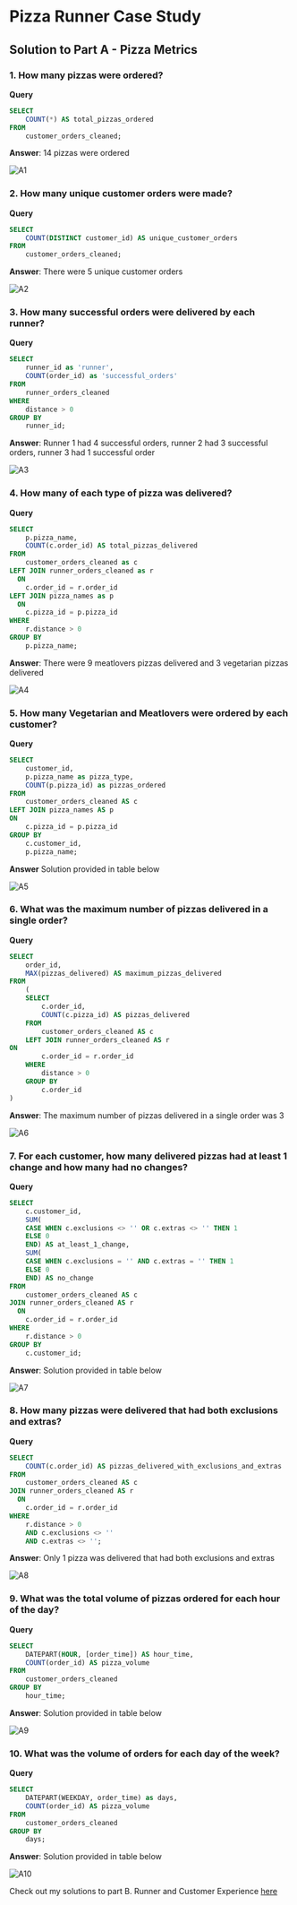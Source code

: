 # Pizza Runner Case Study

## Solution to Part A - Pizza Metrics

### 1. How many pizzas were ordered?
**Query**
````sql
SELECT
	COUNT(*) AS total_pizzas_ordered
FROM
	customer_orders_cleaned;
````
**Answer**: 14 pizzas were ordered

![A1](https://github.com/NihalSidhu/Data-with-Danny-SQL-Challenge/assets/111151666/492f9ff5-26e2-4ca5-bc18-f2be9e67ae36)

### 2. How many unique customer orders were made?
**Query**
````sql
SELECT
	COUNT(DISTINCT customer_id) AS unique_customer_orders
FROM
	customer_orders_cleaned;
````
**Answer**: There were 5 unique customer orders

![A2](https://github.com/NihalSidhu/Data-with-Danny-SQL-Challenge/assets/111151666/b5b0d76e-e925-498a-92ca-b42135e51930)

### 3. How many successful orders were delivered by each runner?
**Query**
````sql
SELECT
	runner_id as 'runner',
	COUNT(order_id) as 'successful_orders'
FROM
	runner_orders_cleaned
WHERE
	distance > 0
GROUP BY
	runner_id;
````
**Answer**: Runner 1 had 4 successful orders, runner 2 had 3 successful orders, runner 3 had 1 successful order

![A3](https://github.com/NihalSidhu/Data-with-Danny-SQL-Challenge/assets/111151666/2e9cbadc-43ca-44ba-ab18-0ddc1512d3a9)

### 4. How many of each type of pizza was delivered?
**Query**
````sql
SELECT
	p.pizza_name,
	COUNT(c.order_id) AS total_pizzas_delivered
FROM
	customer_orders_cleaned as c
LEFT JOIN runner_orders_cleaned as r
  ON
	c.order_id = r.order_id
LEFT JOIN pizza_names as p
  ON
	c.pizza_id = p.pizza_id
WHERE
	r.distance > 0
GROUP BY
	p.pizza_name;
````
**Answer**: There were 9 meatlovers pizzas delivered and 3 vegetarian pizzas delivered

![A4](https://github.com/NihalSidhu/Data-with-Danny-SQL-Challenge/assets/111151666/9542952f-ea50-4b66-8a79-373c51e69ff4)

### 5. How many Vegetarian and Meatlovers were ordered by each customer?
**Query**
````sql
SELECT
	customer_id,
	p.pizza_name as pizza_type,
	COUNT(p.pizza_id) as pizzas_ordered
FROM
	customer_orders_cleaned AS c
LEFT JOIN pizza_names AS p
ON
	c.pizza_id = p.pizza_id
GROUP BY
	c.customer_id,
	p.pizza_name;
````
**Answer** Solution provided in table below

![A5](https://github.com/NihalSidhu/Data-with-Danny-SQL-Challenge/assets/111151666/df7060d1-c720-4c6a-b8c6-e63bd00943f8)

### 6. What was the maximum number of pizzas delivered in a single order?
**Query**
````sql
SELECT
	order_id,
	MAX(pizzas_delivered) AS maximum_pizzas_delivered
FROM
	(
	SELECT
		c.order_id,
		COUNT(c.pizza_id) AS pizzas_delivered
	FROM
		customer_orders_cleaned AS c
	LEFT JOIN runner_orders_cleaned AS r
ON
		c.order_id = r.order_id
	WHERE
		distance > 0
	GROUP BY
		c.order_id
)
````
**Answer**: The maximum number of pizzas delivered in a single order was 3

![A6](https://github.com/NihalSidhu/Data-with-Danny-SQL-Challenge/assets/111151666/bd25d655-4cb8-4111-a435-66aeb802396a)

### 7. For each customer, how many delivered pizzas had at least 1 change and how many had no changes?
**Query**
````sql
SELECT
	c.customer_id,
	SUM(
    CASE WHEN c.exclusions <> '' OR c.extras <> '' THEN 1
    ELSE 0
    END) AS at_least_1_change,
	SUM(
    CASE WHEN c.exclusions = '' AND c.extras = '' THEN 1 
    ELSE 0
    END) AS no_change
FROM
	customer_orders_cleaned AS c
JOIN runner_orders_cleaned AS r
  ON
	c.order_id = r.order_id
WHERE
	r.distance > 0
GROUP BY
	c.customer_id;
````
**Answer**: Solution provided in table below

![A7](https://github.com/NihalSidhu/Data-with-Danny-SQL-Challenge/assets/111151666/8bdbdef1-5d94-49de-92af-828b9fa85dc7)

### 8. How many pizzas were delivered that had both exclusions and extras?
**Query**
````sql
SELECT
	COUNT(c.order_id) AS pizzas_delivered_with_exclusions_and_extras
FROM
	customer_orders_cleaned AS c
JOIN runner_orders_cleaned AS r
  ON
	c.order_id = r.order_id
WHERE
	r.distance > 0
	AND c.exclusions <> ''
	AND c.extras <> '';
````
**Answer**: Only 1 pizza was delivered that had both exclusions and extras

![A8](https://github.com/NihalSidhu/Data-with-Danny-SQL-Challenge/assets/111151666/fe356649-4409-4896-9f98-6514961e28d4)

### 9. What was the total volume of pizzas ordered for each hour of the day?
**Query**
````sql
SELECT
	DATEPART(HOUR, [order_time]) AS hour_time,
	COUNT(order_id) AS pizza_volume
FROM
	customer_orders_cleaned
GROUP BY
	hour_time;
````
**Answer**: Solution provided in table below

![A9](https://github.com/NihalSidhu/Data-with-Danny-SQL-Challenge/assets/111151666/ae485ad0-0bbb-48c0-a25f-2b454d7f3885)

### 10. What was the volume of orders for each day of the week?
**Query**
````sql
SELECT
	DATEPART(WEEKDAY, order_time) as days,
	COUNT(order_id) AS pizza_volume
FROM
	customer_orders_cleaned
GROUP BY
	days;
````
**Answer**: Solution provided in table below

![A10](https://github.com/NihalSidhu/Data-with-Danny-SQL-Challenge/assets/111151666/d10c4ca5-a271-4b1f-b392-7ee646b06ef9)

Check out my solutions to part B. Runner and Customer Experience [here](https://github.com/NihalSidhu/Data-with-Danny-SQL-Challenge/blob/main/Pizza%20Runner/B.%20Runner%20and%20Customer%20Experience.md)
